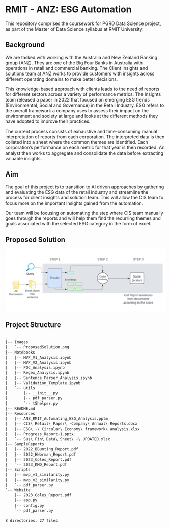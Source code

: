 # RMIT - ANZ: ESG Automation 

This repository comprises the coursework for PGRD Data Science project, as part of the Master of Data Science syllabus at RMIT University.

## Background

We are tasked with working with the Australia and New Zealand Banking group (ANZ). They are one of the Big Four Banks in Australia with operations in retail and commercial banking. The Client Insights and solutions team at ANZ works to provide customers with insights across different operating domains to make better decisions.

This knowledge-based approach with clients leads to the need of reports for different sectors across a variety of performance metrics. The Insights team released a paper in 2022 that focused on emerging ESG trends (Environmental, Social and Governance) in the Retail Industry. ESG refers to the overall framework a company uses to assess their impact on the environment and society at large and looks at the different methods they have adopted to improve their practices.
 
The current process consists of exhaustive and time-consuming manual interpretation of reports from each corporation. The interpreted data is then collated into a sheet where the common themes are identified. Each corporation’s performance on each metric for that year is then recorded. An analyst then works to aggregate and consolidate the data before extracting valuable insights.

## Aim

The goal of this project is to transition to AI driven approaches by gathering and evaluating the ESG data of the retail industry and streamline the process for client insights and solution team. This will allow the CIS team to focus more on the important insights gained from the automation.
 
Our team will be focusing on automating the step where CIS team manually goes through the reports and will help them find the recurring themes and goals associated with the selected ESG category in the form of excel.

## Proposed Solution

![Proposed Solution](Images/ProposedSolution.png)

## Project Structure

```text
.
|-- Images
|   `-- ProposedSolution.png
|-- Notebooks
|   |-- MVP_V1_Analysis.ipynb
|   |-- MVP_V2_Analysis.ipynb
|   |-- POC_Analysis.ipynb
|   |-- Regex_Analysis.ipynb
|   |-- Sentence_Parser_Analysis.ipynb
|   |-- Validation_Template.ipynb
|   `-- utils
|       |-- __init__.py
|       |-- pdf_parser.py
|       `-- t5helper.py
|-- README.md
|-- Resources
|   |-- ANZ_RMIT_Automating_ESG_Analysis.pptm
|   |-- CIS\ Retail\ Paper\ -Company\ Annual\ Reports.docx
|   |-- ESG\ -\ Circular\ Economy\ framework\ analysis.xlsx
|   |-- Progress_Report-1.pptx
|   `-- Sus\ Fin\ Data\ Sheet\ -\ UPDATED.xlsx
|-- SampleReports
|   |-- 2022_BBunting_Report.pdf
|   |-- 2022_HNorman_Report.pdf
|   |-- 2023_Coles_Report.pdf
|   `-- 2023_KMD_Report.pdf
|-- Scripts
|   |-- mvp_v1_similarity.py
|   |-- mvp_v2_similarity.py
|   `-- pdf_parser.py
`-- Website
    |-- 2023_Coles_Report.pdf
    |-- app.py
    |-- config.py
    `-- pdf_parser.py

8 directories, 27 files
```

